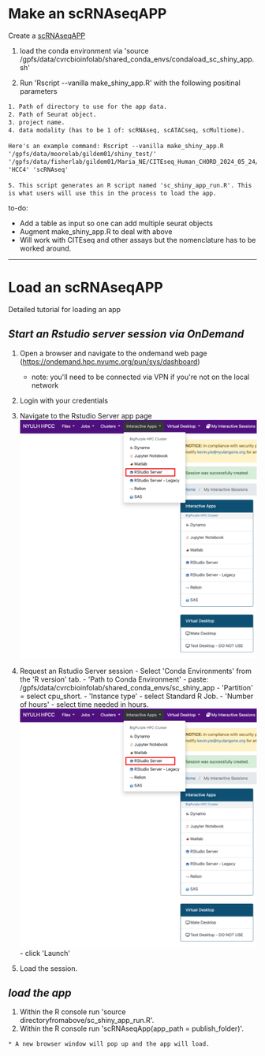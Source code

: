 # Make an scRNAseqAPP

Create a [scRNAseqAPP](https://www.bioconductor.org/packages/release/bioc/html/scRNAseqApp.html) 

  1. load the conda environment via 'source /gpfs/data/cvrcbioinfolab/shared_conda_envs/condaload_sc_shiny_app.sh'
  
  2. Run 'Rscript --vanilla make_shiny_app.R' with the following positinal parameters
    
    1. Path of directory to use for the app data.
    2. Path of Seurat object.
    3. project name.
    4. data modality (has to be 1 of: scRNAseq, scATACseq, scMultiome).
    
    Here's an example command: Rscript --vanilla make_shiny_app.R '/gpfs/data/moorelab/gildem01/shiny_test/' '/gpfs/data/fisherlab/gildem01/Maria_NE/CITEseq_Human_CHORD_2024_05_24/08202024/QC/HCC4/HCC4.rds' 'HCC4' 'scRNAseq'
    
    5. This script generates an R script named 'sc_shiny_app_run.R'. This is what users will use this in the process to load the app.

to-do:

* Add a table as input so one can add multiple seurat objects
* Augment make_shiny_app.R to deal with above
* Will work with CITEseq and other assays but the nomenclature has to be worked around. 

*** 

# Load an scRNAseqAPP
Detailed tutorial for loading an app

## *Start an Rstudio server session via OnDemand*
  
  1. Open a browser and navigate to the ondemand web page (https://ondemand.hpc.nyumc.org/pun/sys/dashboard)
      - note: you'll need to be connected via VPN if you're not on the local network
  2. Login with your credentials
  3. Navigate to the Rstudio Server app page  
    ![image info](readme_images/rstudio_server_1.png)
  4. Request an Rstudio Server session
    - Select 'Conda Environments' from the 'R version' tab.
    - 'Path to Conda Environment' - paste: /gpfs/data/cvrcbioinfolab/shared_conda_envs/sc_shiny_app
    - 'Partition' = select cpu_short.
    - 'Instance type' -  select Standard R Job.
    - 'Number of hours' - select time needed in hours.
    ![image info](readme_images/rstudio_server_1.png)
    - click 'Launch'
    
  5. Load the session.

## *load the app*

  1. Within the R console run 'source directoryfromabove/sc_shiny_app_run.R'.
  2. Within the R console run 'scRNAseqApp(app_path = publish_folder)'.
  
    * A new browser window will pop up and the app will load.
    
    
